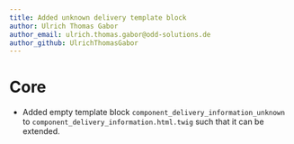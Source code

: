 ```yaml
---
title: Added unknown delivery template block
author: Ulrich Thomas Gabor
author_email: ulrich.thomas.gabor@odd-solutions.de
author_github: UlrichThomasGabor
---
```

# Core
* Added empty template block `component_delivery_information_unknown` to `component_delivery_information.html.twig` such that it can be extended.

